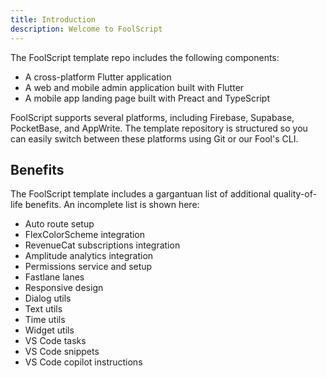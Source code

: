 ```yaml
---
title: Introduction
description: Welcome to FoolScript
---
```


The FoolScript template repo includes the following components:
- A cross-platform Flutter application
- A web and mobile admin application built with Flutter
- A mobile app landing page built with Preact and TypeScript

FoolScript supports several platforms, including Firebase, Supabase, PocketBase, and AppWrite. The template repository is structured so you can easily switch between these platforms using Git or our Fool's CLI.

## Benefits
The FoolScript template includes a gargantuan list of additional quality-of-life benefits. An incomplete list is shown here:
- Auto route setup
- FlexColorScheme integration
- RevenueCat subscriptions integration
- Amplitude analytics integration
- Permissions service and setup
- Fastlane lanes
- Responsive design
- Dialog utils
- Text utils
- Time utils
- Widget utils
- VS Code tasks
- VS Code snippets
- VS Code copilot instructions